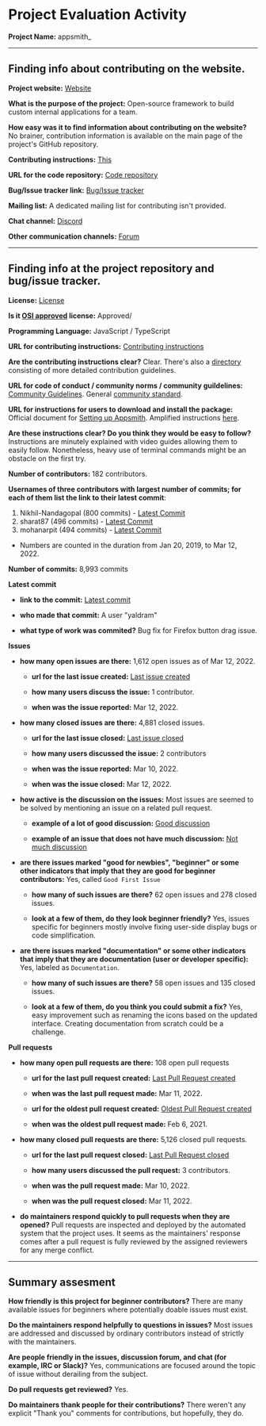 # Project Evaluation Activity

**Project Name:** appsmith\_

---

## Finding info about contributing on the website.

**Project website:** [Website](https://www.appsmith.com/)

**What is the purpose of the project:** Open-source framework to build custom internal applications for a team.

**How easy was it to find information about contributing on the website?** No brainer, contribution information is available on the main page of the project's GitHub repository.

**Contributing instructions:** [This](https://github.com/appsmithorg/appsmith/blob/release/CONTRIBUTING.md)

**URL for the code repository:** [Code repository](https://github.com/appsmithorg/appsmith)

**Bug/Issue tracker link:** [Bug/Issue tracker](https://github.com/appsmithorg/appsmith/issues)

**Mailing list:** A dedicated mailing list for contributing isn't provided.

**Chat channel:** [Discord](https://discord.com/invite/rBTTVJp)

**Other communication channels:** [Forum](https://community.appsmith.com/)

---

## Finding info at the project repository and bug/issue tracker.

**License:** [License](https://github.com/appsmithorg/appsmith/blob/release/LICENSE)

**Is it [OSI approved](https://opensource.org/licenses/alphabetical) license:** Approved/

**Programming Language:** JavaScript / TypeScript

**URL for contributing instructions:** [Contributing instructions](https://github.com/appsmithorg/appsmith/blob/release/CONTRIBUTING.md)

**Are the contributing instructions clear?** Clear. There's also a [directory](https://github.com/appsmithorg/appsmith/tree/release/contributions) consisting of more detailed contribution guidelines.

**URL for code of conduct / community norms / community guildelines:** [Community Guidelines](https://github.com/appsmithorg/appsmith/blob/release/CODE_OF_CONDUCT.md). General [community standard](https://github.com/appsmithorg/appsmith/community).

**URL for instructions for users to download and install the package:** Official document for [Setting up Appsmith](https://docs.appsmith.com/setup/docker?utm_source=github&utm_medium=social&utm_content=appsmith_docs&utm_campaign=null&utm_term=appsmith_docs). Amplified instructions [here](https://github.com/appsmithorg/appsmith/tree/release/contributions).

**Are these instructions clear? Do you think they would be easy to follow?** Instructions are minutely explained with video guides allowing them to easily follow. Nonetheless, heavy use of terminal commands might be an obstacle on the first try.

**Number of contributors:** 182 contributors.

**Usernames of three contributors with largest number of commits; for each of them list the link to their latest commit**:

1. Nikhil-Nandagopal (800 commits) - [Latest Commit](https://github.com/appsmithorg/appsmith/commits?author=Nikhil-Nandagopal&since=2022-03-01&until=2022-03-14)
2. sharat87 (496 commits) - [Latest Commit](https://github.com/appsmithorg/appsmith/pull/11799)
3. mohanarpit (494 commits) - [Latest Commit](https://github.com/appsmithorg/appsmith/commit/a0dc77a9252b2aa2b2dcdad3d7546f223ab829ab)

-   Numbers are counted in the duration from Jan 20, 2019, to Mar 12, 2022.

**Number of commits:** 8,993 commits

**Latest commit**

-   **link to the commit:** [Latest commit](https://github.com/appsmithorg/appsmith/commit/6496f84374566baee7596cbcccf63024926bbaaa)

-   **who made that commit:** A user "yaldram"

-   **what type of work was commited?** Bug fix for Firefox button drag issue.

**Issues**

-   **how many open issues are there:** 1,612 open issues as of Mar 12, 2022.

    -   **url for the last issue created:** [Last issue created](https://github.com/appsmithorg/appsmith/issues/11817)

    -   **how many users discuss the issue:** 1 contributor.

    -   **when was the issue reported:** Mar 12, 2022.

-   **how many closed issues are there:** 4,881 closed issues.

    -   **url for the last issue closed:** [Last issue closed](https://github.com/appsmithorg/appsmith/issues/11801)

    -   **how many users discussed the issue:** 2 contributors

    -   **when was the issue reported:** Mar 10, 2022.

    -   **when was the issue closed:** Mar 12, 2022.

-   **how active is the discussion on the issues:** Most issues are seemed to be solved by mentioning an issue on a related pull request.

    -   **example of a lot of good discussion:** [Good discussion](https://github.com/appsmithorg/appsmith/issues/11717)

    -   **example of an issue that does not have much discussion:** [Not much discussion](https://github.com/appsmithorg/appsmith/issues/11710)

-   **are there issues marked "good for newbies", "beginner" or some other indicators that imply that they are good for beginner contributors:** Yes, called `Good First Issue`

    -   **how many of such issues are there?** 62 open issues and 278 closed issues.

    -   **look at a few of them, do they look beginner friendly?** Yes, issues specific for beginners mostly involve fixing user-side display bugs or code simplification.

-   **are there issues marked "documentation" or some other indicators that imply that they are documentation (user or developer specific):** Yes, labeled as `Documentation`.

    -   **how many of such issues are there?** 58 open issues and 135 closed issues.

    -   **look at a few of them, do you think you could submit a fix?** Yes, easy improvement such as renaming the icons based on the updated interface. Creating documentation from scratch could be a challenge.

**Pull requests**

-   **how many open pull requests are there:** 108 open pull requests

    -   **url for the last pull request created:** [Last Pull Request created](https://github.com/appsmithorg/appsmith/pull/11814)

    -   **when was the last pull request made:** Mar 11, 2022.

    -   **url for the oldest pull request created:** [Oldest Pull Request created](https://github.com/appsmithorg/appsmith/pull/2891)

    -   **when was the oldest pull request made:** Feb 6, 2021.

-   **how many closed pull requests are there:** 5,126 closed pull requests.

    -   **url for the last pull request closed:** [Last Pull Request closed](https://github.com/appsmithorg/appsmith/pull/11799)

    -   **how many users discussed the pull request:** 3 contributors.

    -   **when was the pull request made:** Mar 10, 2022.

    -   **when was the pull request closed:** Mar 11, 2022.

-   **do maintainers respond quickly to pull requests when they are opened?** Pull requests are inspected and deployed by the automated system that the project uses. It seems as the maintainers' response comes after a pull request is fully reviewed by the assigned reviewers for any merge conflict.

---

## Summary assesment

**How friendly is this project for beginner contributors?** There are many available issues for beginners where potentially doable issues must exist.

**Do the maintainers respond helpfully to questions in issues?** Most issues are addressed and discussed by ordinary contributors instead of strictly with the maintainers.

**Are people friendly in the issues, discussion forum, and chat (for example, IRC or Slack)?** Yes, communications are focused around the topic of issue without derailing from the subject.

**Do pull requests get reviewed?** Yes.

**Do maintainers thank people for their contributions?** There weren't any explicit "Thank you" comments for contributions, but hopefully, they do.
